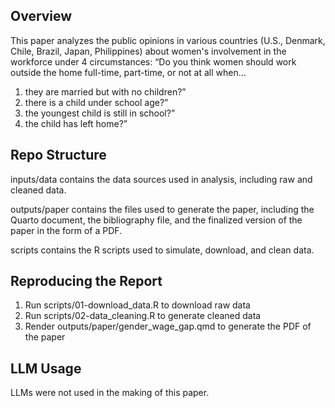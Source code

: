 ## Overview
This paper analyzes the public opinions in various countries (U.S., Denmark, Chile, Brazil, Japan, Philippines) about women's involvement in the workforce under 4 circumstances: “Do you think women should work outside the home full-time, part-time, or not at all when…
1. they are married but with no children?”
2. there is a child under school age?” 
3. the youngest child is still in school?”
4. the child has left home?”

## Repo Structure

inputs/data contains the data sources used in analysis, including raw and cleaned data.

outputs/paper contains the files used to generate the paper, including the Quarto document, the bibliography file, and the finalized version of the paper in the form of a PDF.

scripts contains the R scripts used to simulate, download, and clean data.

## Reproducing the Report
1. Run scripts/01-download_data.R to download raw data
2. Run scripts/02-data_cleaning.R to generate cleaned data
3. Render outputs/paper/gender_wage_gap.qmd to generate the PDF of the paper

## LLM Usage
LLMs were not used in the making of this paper.

